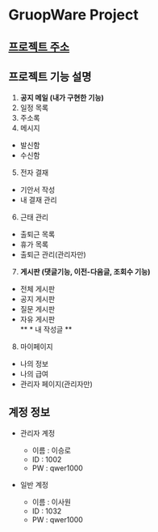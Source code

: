 GruopWare Project
================
[프로젝트 주소](http://sysout.co.kr/groupware5)
------------------------------

프로젝트 기능 설명
-----------------

1. **공지 메일 (내가 구현한 기능)**
2. 일정 목록    
3. 주소록     
4. 메시지     
  * 발신함    
  * 수신함     
5. 전자 결재
  * 기안서 작성
  * 내 결재 관리
6. 근태 관리
  * 출퇴근 목록
  * 휴가 목록
  * 출퇴근 관리(관리자만)
7. **게시판 (댓글기능, 이전-다음글, 조회수 기능)**
  * 전체 게시판    
  * 공지 게시판    
  * 질문 게시판    
  * 자유 게시판    
  ** * 내 작성글 **
8. 마이페이지
 * 나의 정보
 * 나의 급여
 * 관리자 페이지(관리자만)
 
계정 정보
---------

* 관리자 계정
  * 이름 : 이승로
  * ID : 1002
  * PW : qwer1000

* 일반 계정
  * 이름 : 이사원
  * ID :  1032
  * PW : qwer1000
